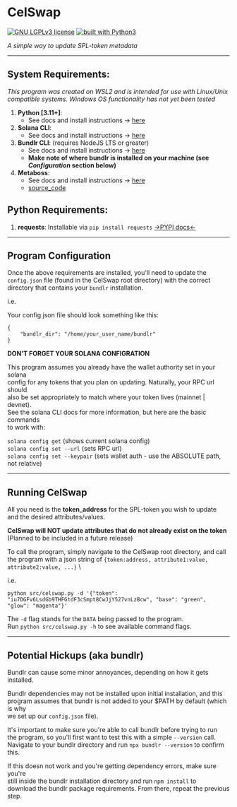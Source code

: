 # CelSwap
[![GNU LGPLv3 license](https://img.shields.io/badge/license-LGPLv3-blue.svg)](https://github.com/Celshade/CelSwap/blob/master/LICENSE.LESSER)
[![built with Python3](https://img.shields.io/badge/built%20with-Python3-green.svg)](https://www.python.org/)

_A simple way to update SPL-token metadata_


<gif>

***

## System Requirements:
_This program was created on WSL2 and is intended for use with Linux/Unix compatible systems._
_Windows OS functionality has not yet been tested_

1. **Python [3.11+]**:
    * See docs and install instructions -> [here](https://www.python.org/)
1. **Solana CLI**:
    * See docs and install instructions -> [here](https://docs.solana.com/cli/install-solana-cli-tools)
1. **Bundlr CLI**: (requires NodeJS LTS or greater)
    * See docs and install instructions -> [here](https://docs.bundlr.network/developer-docs/sdk/installing-the-sdk)
    * **Make note of where bundlr is installed on your machine (see _Configuration_ section below)**
1. **Metaboss**:
    * See docs and install instructions -> [here](https://metaboss.rs/installation.html)
    * [source_code](https://github.com/samuelvanderwaal/metaboss)

## Python Requirements:
1. **requests**: Installable via `pip install requests` [->PYPI docs<-](https://pypi.org/project/requests/)

***

## Program Configuration
Once the above requirements are installed, you'll need to update the \
`config.json` file (found in the CelSwap root directory) with the correct \
directory that contains your `bundlr` installation.

i.e.

Your config.json file should look something like this:

```
{
    "bundlr_dir": "/home/your_user_name/bundlr"
}
```

**DON'T FORGET YOUR SOLANA CONFIGRATION**

This program assumes you already have the wallet authority set in your solana \
config for any tokens that you plan on updating. Naturally, your RPC url should \
also be set appropriately to match where your token lives (mainnet | devnet). \
See the solana CLI docs for more information, but here are the basic commands \
to work with:

`solana config get` (shows current solana config) \
`solana config set --url` (sets RPC url) \
`solana config set --keypair` (sets wallet auth - use the ABSOLUTE path, not relative)
***

## Running CelSwap
All you need is the **token_address** for the SPL-token you wish to update \
and the desired attributes/values.

**CelSwap will NOT update attributes that do not already exist on the token** \
(Planned to be included in a future release)

To call the program, simply navigate to the CelSwap root directory, and call \
the program with a json string of `{token:address, attribute1:value, attribute2:value, ...}` \

i.e.

`python src/celswap.py -d '{"token": "iu7DGFv6LsdGb9THFGtdF3cSmpt8CwJjY527vnLzBcw", "base": "green", "glow": "magenta"}'`

The `-d` flag stands for the `DATA` being passed to the program. \
Run `python src/celswap.py -h` to see available command flags.

***

## Potential Hickups (aka bundlr)
Bundlr can cause some minor annoyances, depending on how it gets installed.

Bundlr dependencies may not be installed upon initial installation, and this \
program assumes that bundlr is not added to your $PATH by default (which is why \
we set up our `config.json` file).

It's important to make sure you're able to call bundlr before trying to run \
the program, so you'll first want to test this with a simple `--version` call. \
Navigate to your bundlr directory and run `npx bundlr --version` to confirm this.

If this doesn not work and you're getting dependency errors, make sure you're \
still inside the bundlr installation directory and run `npm install` to \
download the bundlr package requirements. From there, repeat the previous step.
